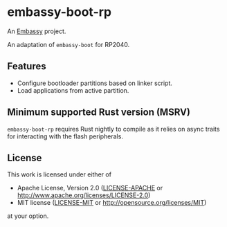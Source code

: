 # embassy-boot-rp

An [Embassy](https://embassy.dev) project.

An adaptation of `embassy-boot` for RP2040.

## Features

* Configure bootloader partitions based on linker script.
* Load applications from active partition.

## Minimum supported Rust version (MSRV)

`embassy-boot-rp` requires Rust nightly to compile as it relies on async traits for interacting with the flash peripherals.

## License

This work is licensed under either of

- Apache License, Version 2.0 ([LICENSE-APACHE](LICENSE-APACHE) or
  <http://www.apache.org/licenses/LICENSE-2.0>)
- MIT license ([LICENSE-MIT](LICENSE-MIT) or <http://opensource.org/licenses/MIT>)

at your option.
